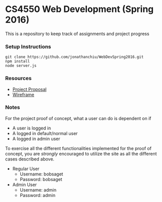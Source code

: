 # CS4550 Web Development (Spring 2016)
This is a repository to keep track of assignments and project progress

### Setup Instructions
```
git clone https://github.com/jonathanchiu/WebDevSpring2016.git
npm install
node server.js
```

### Resources
* [Project Proposal](https://docs.google.com/document/d/1PvxOBPWqX-1nUCS6JPwSgch23PHHfSIF3McTrQ5ABrY/edit?usp=sharing)
* [Wireframe](https://app.moqups.com/jonathanchiu7@gmail.com/GeCMogm8/view)

### Notes
For the project proof of concept, what a user can do is dependent on if
* A user is logged in
* A logged in default/normal user
* A logged in admin user

To exercise all the different functionalities implemented for the proof of concept, you are *strongly* encouraged to utilize the site as all the different cases described above.

* Regular User
  * Username: bobsaget
  * Password: bobsaget
* Admin User
  * Username: admin
  * Password: admin